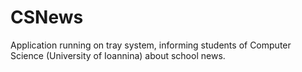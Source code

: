 # CSNews
Application running on tray system, informing students of Computer Science (University of Ioannina) about school news.
